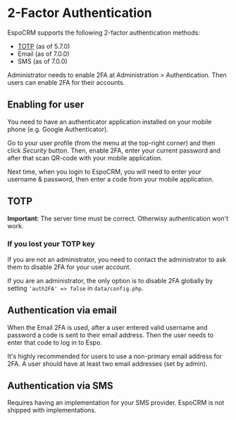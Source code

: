 # 2-Factor Authentication

EspoCRM supports the following 2-factor authentication methods: 

* [TOTP](https://en.wikipedia.org/wiki/Time-based_One-time_Password_algorithm) (as of 5.7.0)
* Email (as of 7.0.0)
* SMS (as of 7.0.0)

Administrator needs to enable 2FA at Administration > Authentication. Then users can enable 2FA for their accounts.

## Enabling for user

You need to have an authenticator application installed on your mobile phone (e.g. Google Authenticator).

Go to your user profile (from the menu at the top-right corner) and then click *Security* button. Then, enable 2FA, enter your current password and after that scan QR-code with your mobile application.

Next time, when you login to EspoCRM, you will need to enter your username & password, then enter a code from your mobile application.

## TOTP

**Important**: The server time must be correct. Otherwisy authentication won't work.

### If you lost your TOTP key

If you are not an administrator, you need to contact the administrator to ask them to disable 2FA for your user account.

If you are an administrator, the only option is to disable 2FA globally by setting `'auth2FA' => false` in `data/config.php`.

## Authentication via email

When the Email 2FA is used, after a user entered valid username and password a code is sent to their email address. Then the user needs to enter that code to log in to Espo.

It's highly recommended for users to use a non-primary email address for 2FA. A user should have at least two email addresses (set by admin).

## Authentication via SMS

Requires having an implementation for your SMS provider. EspoCRM is not shipped with implementations.
